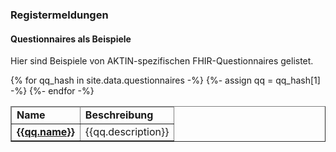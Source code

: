 ### Registermeldungen

#### Questionnaires als Beispiele 

Hier sind Beispiele von AKTIN-spezifischen FHIR-Questionnaires gelistet.

<table style="border-collapse: collapse; width: 100%" border="1" >
<thead>
<tr style="text-align: left;">
<td><strong>Name</strong></td>
<td><strong>Beschreibung</strong></td>
</tr>
</thead>
<tbody>
{% for qq_hash in site.data.questionnaires -%} {%- assign qq = qq_hash[1] -%} 
<tr>
  <td><a href="{{qq.path}}"><strong>{{qq.name}}</strong></a></td>
  <td>{{qq.description}}</td>
</tr>
{%- endfor -%}
</tbody>
</table>

<p> </p>
